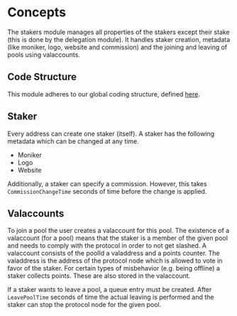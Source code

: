 <!--
order: 1
-->

# Concepts

The stakers module manages all properties of the stakers except their stake
(this is done by the delegation module). It handles staker creation, metadata
(like moniker, logo, website and commission) and the joining and leaving of
pools using valaccounts.

## Code Structure

This module adheres to our global coding structure, defined [here](../../../CodeStructure.md).

## Staker
Every address can create one staker (itself). A staker has the following
metadata which can be changed at any time.
- Moniker
- Logo
- Website

Additionally, a staker can specify a commission. However, this takes 
`CommissionChangeTime` seconds of time before the change is applied.

## Valaccounts
To join a pool the user creates a valaccount for this pool.
The existence of a valaccount (for a pool) means that the staker 
is a member of the given pool and needs to comply with the protocol
in order to not get slashed. 
A valaccount consists of the poolId a valaddress and a points counter. 
The valaddress is the address of the protocol node which is allowed
to vote in favor of the staker. For certain types of misbehavior 
(e.g. being offline) a staker collects points. These are also 
stored in the valaccount.

If a staker wants to leave a pool, a queue entry must be created. After
`LeavePoolTime` seconds of time the actual leaving is performed and the
staker can stop the protocol node for the given pool. 